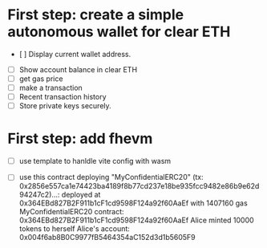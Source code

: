 # First step: create a simple autonomous wallet for clear ETH

- [ ] Display current wallet address.
- [ ] Show account balance in clear ETH
- [ ] get gas price
- [ ] make a transaction
- [ ] Recent transaction history
- [ ] Store private keys securely.

# First step: add fhevm

- [ ] use template to hanldle vite config with wasm

- [ ] use this contract
      deploying "MyConfidentialERC20" (tx: 0x2856e557ca1e74423ba4189f8b77cd237e18be935fcc9482e86b9e62d94247c2)...: deployed at 0x364EBd827B2F911b1cF1cd9598F124a92f60AaEf with 1407160 gas
      MyConfidentialERC20 contract: 0x364EBd827B2F911b1cF1cd9598F124a92f60AaEf
      Alice minted 10000 tokens to herself
      Alice's account: 0x004f6ab8B0C9977fB5464354aC152d3d1b5605F9
